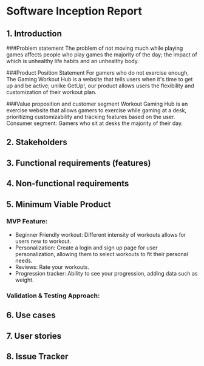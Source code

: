 # Software Inception Report  

## 1. Introduction 

###Problem statement
The problem of not moving much while playing games affects people who play games the majority of the day; the impact of which is unhealthy life habits and an unhealthy body.

###Product Position Statement
For gamers who do not exercise enough, The Gaming Workout Hub is a website that tells users when it's time to get up and be active; unlike GetUp!, our product allows users the flexibility and customization of their workout plan.

###Value proposition and customer segment
Workout Gaming Hub is an exercise website that allows gamers to exercise while gaming at a desk, prioritizing customizability and tracking features based on the user.
Consumer segment: Gamers who sit at desks the majority of their day.



## 2. Stakeholders



## 3. Functional requirements (features)



## 4. Non-functional requirements


## 5. Minimum Viable Product


### MVP Feature:

* Beginner Friendly workout: Different intensity of workouts allows for users new to workout.
* Personalization: Create a login and sign up page for user personalization, allowing them to select workouts to fit their personal needs.
* Reviews: Rate your workouts.
* Progression tracker: Ability to see your progression, adding data such as weight.
  
### Validation & Testing Approach:


## 6. Use cases


## 7. User stories


## 8. Issue Tracker
